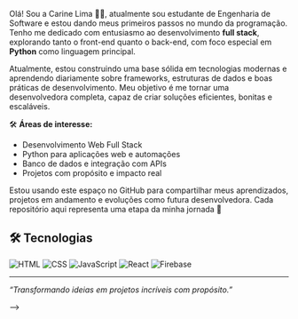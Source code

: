 Olá! Sou a Carine Lima 👩‍💻,  atualmente sou estudante de Engenharia de Software e estou dando meus primeiros passos no mundo da programação. 
Tenho me dedicado com entusiasmo ao desenvolvimento **full stack**, explorando tanto o front-end quanto o back-end, com foco especial em **Python** como linguagem principal.

Atualmente, estou construindo uma base sólida em tecnologias modernas e aprendendo diariamente sobre frameworks, estruturas de dados e boas práticas de desenvolvimento.
Meu objetivo é me tornar uma desenvolvedora completa, capaz de criar soluções eficientes, bonitas e escaláveis.

🛠️ **Áreas de interesse:**
- Desenvolvimento Web Full Stack
- Python para aplicações web e automações
- Banco de dados e integração com APIs
- Projetos com propósito e impacto real

Estou usando este espaço no GitHub para compartilhar meus aprendizados, projetos em andamento e evoluções como futura desenvolvedora. 
Cada repositório aqui representa uma etapa da minha jornada 🚀
## 🛠️ Tecnologias

![HTML](https://img.shields.io/badge/-HTML5-E34F26?style=flat&logo=html5&logoColor=white)
![CSS](https://img.shields.io/badge/-CSS3-1572B6?style=flat&logo=css3)
![JavaScript](https://img.shields.io/badge/-JavaScript-F7DF1E?style=flat&logo=javascript&logoColor=black)
![React](https://img.shields.io/badge/-React-61DAFB?style=flat&logo=react)
![Firebase](https://img.shields.io/badge/-Firebase-FFCA28?style=flat&logo=firebase)


---

_“Transformando ideias em projetos incríveis com propósito.”_


-->
